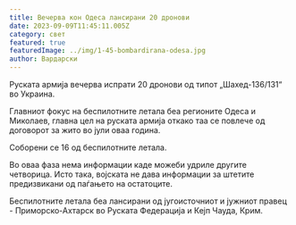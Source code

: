 ```yaml
---
title: Вечерва кон Одеса лансирани 20 дронови
date: 2023-09-09T11:45:11.005Z
category: свет
featured: true
featuredImage: ../img/1-45-bombardirana-odesa.jpg
author: Вардарски
---
```

Руската армија вечерва испрати 20 дронови од типот „Шахед-136/131“ во Украина.

Главниот фокус на беспилотните летала беа регионите Одеса и Миколаев, главна цел на руската армија откако таа се повлече од договорот за жито во јули оваа година.

Соборени се 16 од беспилотните летала.

Во оваа фаза нема информации каде можеби удриле другите четворица. Исто така, војската не дава информации за штетите предизвикани од паѓањето на остатоците.

Беспилотните летала беа лансирани од југоисточниот и јужниот правец - Приморско-Ахтарск во Руската Федерација и Кејп Чауда, Крим.